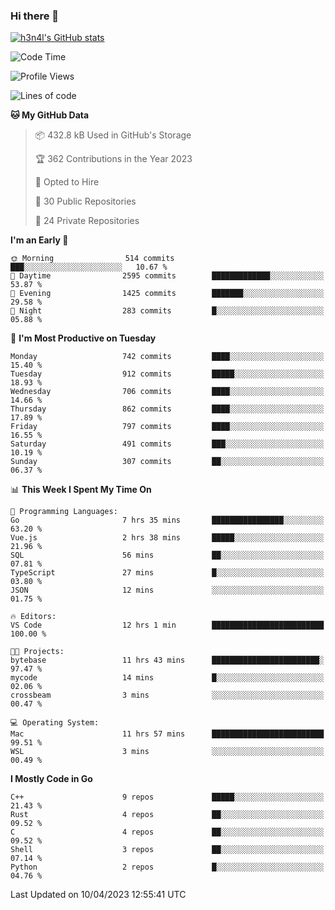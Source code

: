 ### Hi there 👋

[![h3n4l's GitHub stats](https://github-readme-stats.vercel.app/api?username=h3n4l&count_private=true&show_icons=true&theme=radical)](https://github.com/h3n4l/github-readme-stats)

<!--START_SECTION:waka-->
![Code Time](http://img.shields.io/badge/Code%20Time-1%2C108%20hrs%2045%20mins-blue)

![Profile Views](http://img.shields.io/badge/Profile%20Views-1-blue)

![Lines of code](https://img.shields.io/badge/From%20Hello%20World%20I%27ve%20Written-2.7%20million%20lines%20of%20code-blue)

**🐱 My GitHub Data** 

> 📦 432.8 kB Used in GitHub's Storage 
 > 
> 🏆 362 Contributions in the Year 2023
 > 
> 💼 Opted to Hire
 > 
> 📜 30 Public Repositories 
 > 
> 🔑 24 Private Repositories 
 > 
**I'm an Early 🐤** 

```text
🌞 Morning                514 commits         ███░░░░░░░░░░░░░░░░░░░░░░   10.67 % 
🌆 Daytime                2595 commits        █████████████░░░░░░░░░░░░   53.87 % 
🌃 Evening                1425 commits        ███████░░░░░░░░░░░░░░░░░░   29.58 % 
🌙 Night                  283 commits         █░░░░░░░░░░░░░░░░░░░░░░░░   05.88 % 
```
📅 **I'm Most Productive on Tuesday** 

```text
Monday                   742 commits         ████░░░░░░░░░░░░░░░░░░░░░   15.40 % 
Tuesday                  912 commits         █████░░░░░░░░░░░░░░░░░░░░   18.93 % 
Wednesday                706 commits         ████░░░░░░░░░░░░░░░░░░░░░   14.66 % 
Thursday                 862 commits         ████░░░░░░░░░░░░░░░░░░░░░   17.89 % 
Friday                   797 commits         ████░░░░░░░░░░░░░░░░░░░░░   16.55 % 
Saturday                 491 commits         ███░░░░░░░░░░░░░░░░░░░░░░   10.19 % 
Sunday                   307 commits         ██░░░░░░░░░░░░░░░░░░░░░░░   06.37 % 
```


📊 **This Week I Spent My Time On** 

```text
💬 Programming Languages: 
Go                       7 hrs 35 mins       ████████████████░░░░░░░░░   63.20 % 
Vue.js                   2 hrs 38 mins       █████░░░░░░░░░░░░░░░░░░░░   21.96 % 
SQL                      56 mins             ██░░░░░░░░░░░░░░░░░░░░░░░   07.81 % 
TypeScript               27 mins             █░░░░░░░░░░░░░░░░░░░░░░░░   03.80 % 
JSON                     12 mins             ░░░░░░░░░░░░░░░░░░░░░░░░░   01.75 % 

🔥 Editors: 
VS Code                  12 hrs 1 min        █████████████████████████   100.00 % 

🐱‍💻 Projects: 
bytebase                 11 hrs 43 mins      ████████████████████████░   97.47 % 
mycode                   14 mins             █░░░░░░░░░░░░░░░░░░░░░░░░   02.06 % 
crossbeam                3 mins              ░░░░░░░░░░░░░░░░░░░░░░░░░   00.47 % 

💻 Operating System: 
Mac                      11 hrs 57 mins      █████████████████████████   99.51 % 
WSL                      3 mins              ░░░░░░░░░░░░░░░░░░░░░░░░░   00.49 % 
```

**I Mostly Code in Go** 

```text
C++                      9 repos             █████░░░░░░░░░░░░░░░░░░░░   21.43 % 
Rust                     4 repos             ██░░░░░░░░░░░░░░░░░░░░░░░   09.52 % 
C                        4 repos             ██░░░░░░░░░░░░░░░░░░░░░░░   09.52 % 
Shell                    3 repos             ██░░░░░░░░░░░░░░░░░░░░░░░   07.14 % 
Python                   2 repos             █░░░░░░░░░░░░░░░░░░░░░░░░   04.76 % 
```




 Last Updated on 10/04/2023 12:55:41 UTC
<!--END_SECTION:waka-->


